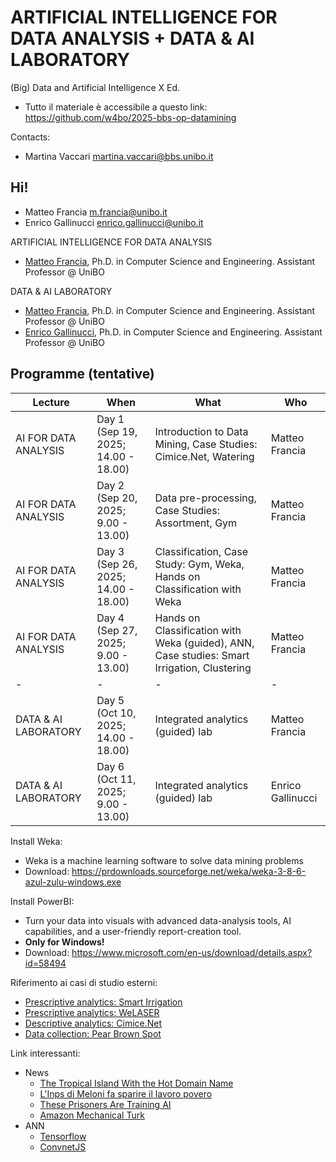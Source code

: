 # ARTIFICIAL INTELLIGENCE FOR DATA ANALYSIS + DATA & AI LABORATORY

(Big) Data and Artificial Intelligence X Ed.

- Tutto il materiale è accessibile a questo link: https://github.com/w4bo/2025-bbs-op-datamining

Contacts:

-  Martina Vaccari <martina.vaccari@bbs.unibo.it>

## Hi!


-  Matteo Francia <m.francia@unibo.it>
-  Enrico Gallinucci <enrico.gallinucci@unibo.it>

ARTIFICIAL INTELLIGENCE FOR DATA ANALYSIS

- [Matteo Francia](https://www.unibo.it/sitoweb/m.francia/en), Ph.D. in Computer Science and Engineering. Assistant Professor @ UniBO

DATA & AI LABORATORY

- [Matteo Francia](https://www.unibo.it/sitoweb/m.francia/en), Ph.D. in Computer Science and Engineering. Assistant Professor @ UniBO
- [Enrico Gallinucci](https://www.unibo.it/sitoweb/enrico.gallinucci/en), Ph.D. in Computer Science and Engineering. Assistant Professor @ UniBO

## Programme (tentative)

| Lecture               | When                                | What                                                                                        | Who             |
| -                     | -                                   |  -                                                                                          | -               |
| AI FOR DATA ANALYSIS  | Day 1 (Sep 19, 2025; 14.00 - 18.00) | Introduction to Data Mining, Case Studies: Cimice.Net, Watering                             | Matteo Francia  |
| AI FOR DATA ANALYSIS  | Day 2 (Sep 20, 2025;  9.00 - 13.00) | Data pre-processing, Case Studies: Assortment, Gym                                          | Matteo Francia  |
| AI FOR DATA ANALYSIS  | Day 3 (Sep 26, 2025; 14.00 - 18.00) | Classification, Case Study: Gym, Weka, Hands on Classification with Weka                    | Matteo Francia  |
| AI FOR DATA ANALYSIS  | Day 4 (Sep 27, 2025;  9.00 - 13.00) | Hands on Classification with Weka (guided), ANN, Case studies: Smart Irrigation, Clustering | Matteo Francia  |
| -                     | -                                   |  -                                                                                          | -               |
| DATA & AI LABORATORY  | Day 5 (Oct 10, 2025; 14.00 - 18.00) | Integrated analytics (guided) lab                                                           | Matteo Francia  |
| DATA & AI LABORATORY  | Day 6 (Oct 11, 2025;  9.00 - 13.00) | Integrated analytics (guided) lab                                                           | Enrico Gallinucci |

Install Weka:

- Weka is a machine learning software to solve data mining problems 
- Download: https://prdownloads.sourceforge.net/weka/weka-3-8-6-azul-zulu-windows.exe

Install PowerBI:

- Turn your data into visuals with advanced data-analysis tools, AI capabilities, and a user-friendly report-creation tool. 
- **Only for Windows!**
- Download: https://www.microsoft.com/en-us/download/details.aspx?id=58494

Riferimento ai casi di studio esterni:

- [Prescriptive analytics: Smart Irrigation](https://w4bo.github.io/2024-bf-wateringsummerschool/cs-smartirrigation)
- [Prescriptive analytics: WeLASER](https://w4bo.github.io/AA2425-unibo-mldm/cs-welaser)
- [Descriptive analytics: Cimice.Net](https://w4bo.github.io/AA2425-unibo-mldm/cs-cimice)
- [Data collection: Pear Brown Spot](https://w4bo.github.io/AA2425-unibo-mldm/cs-brownspot)

Link interessanti:

- News
  - [The Tropical Island With the Hot Domain Name](https://www.bloomberg.com/news/articles/2023-08-31/ai-startups-create-digital-demand-for-anguilla-s-website-domain-name)
  - [L'Inps di Meloni fa sparire il lavoro povero](https://www.ilfattoquotidiano.it/in-edicola/articoli/2023/09/14/linps-di-meloni-fa-sp-arire-il-lavoro-povero/7291305/)
  - [These Prisoners Are Training AI](https://www.wired.com/story/prisoners-training-ai-finland/)
  - [Amazon Mechanical Turk](https://www.mturk.com/)
- ANN
  - [Tensorflow](https://playground.tensorflow.org)
  - [ConvnetJS](https://cs.stanford.edu/people/karpathy/convnetjs/)
